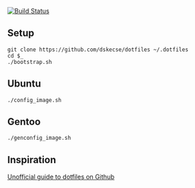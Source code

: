 [![Build Status](https://travis-ci.org/dskecse/dotfiles.svg?branch=linux)](https://travis-ci.org/dskecse/dotfiles)

## Setup

    git clone https://github.com/dskecse/dotfiles ~/.dotfiles
    cd $_
    ./bootstrap.sh

## Ubuntu

    ./config_image.sh

## Gentoo

    ./genconfig_image.sh

## Inspiration

[Unofficial guide to dotfiles on Github](https://dotfiles.github.io/)
